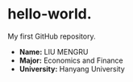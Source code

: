 # hello-world.
My first GitHub repository.
- **Name:** LIU MENGRU
- **Major:** Economics and Finance
- **University:** Hanyang University
